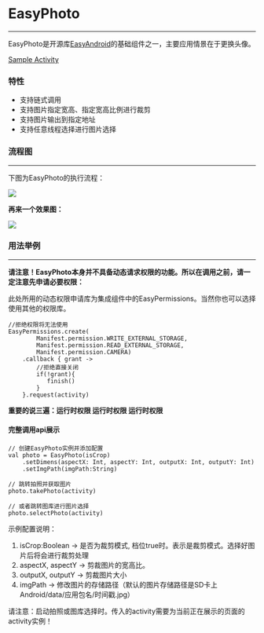# EasyPhoto
------
EasyPhoto是开源库[EasyAndroid](https://github.com/yjfnypeu/EasyAndroid)的基础组件之一，主要应用情景在于更换头像。

[Sample Activity](../app/src/main/java/com/haoge/sample/easyandroid/activities/EasyPhotoActivity.kt)

### 特性

 * 支持链式调用
 * 支持图片指定宽高、指定宽高比例进行裁剪
 * 支持图片输出到指定地址
 * 支持任意线程选择进行图片选择
 
### 流程图
------

下图为EasyPhoto的执行流程：

![](https://user-gold-cdn.xitu.io/2018/8/22/165611440c4e9867?w=659&h=759&f=png&s=30622)


**再来一个效果图：**

![](https://user-gold-cdn.xitu.io/2018/8/22/1656115feb822b03?w=340&h=654&f=gif&s=4629676)

### 用法举例
------

**请注意！EasyPhoto本身并不具备动态请求权限的功能。所以在调用之前，请一定注意先申请必要权限：**

此处所用的动态权限申请库为集成组件中的EasyPermissions。当然你也可以选择使用其他的权限库。

```
//拒绝权限将无法使用
EasyPermissions.create(
		Manifest.permission.WRITE_EXTERNAL_STORAGE,
		Manifest.permission.READ_EXTERNAL_STORAGE,
		Manifest.permission.CAMERA)
	.callback { grant ->
		//拒绝直接关闭
		if(!grant){
		   finish()
		} 
	}.request(activity)
```

**重要的说三遍：运行时权限 运行时权限 运行时权限**

#### 完整调用api展示

```
// 创建EasyPhoto实例并添加配置
val photo = EasyPhoto(isCrop)
	.setDimens(aspectX: Int, aspectY: Int, outputX: Int, outputY: Int)
	.setImgPath(imgPath:String)

// 跳转拍照并获取图片
photo.takePhoto(activity)

// 或者跳转图库进行图片选择
photo.selectPhoto(activity)
```

示例配置说明：

1. isCrop:Boolean ->  是否为裁剪模式, 档位true时。表示是裁剪模式。选择好图片后将会进行裁剪处理
2. aspectX, aspectY -> 剪裁图片的宽高比。
3. outputX, outputY -> 剪裁图片大小
3. imgPath -> 修改图片的存储路径（默认的图片存储路径是SD卡上 Android/data/应用包名/时间戳.jpg）

请注意：启动拍照或图库选择时。传入的activity需要为当前正在展示的页面的activity实例！